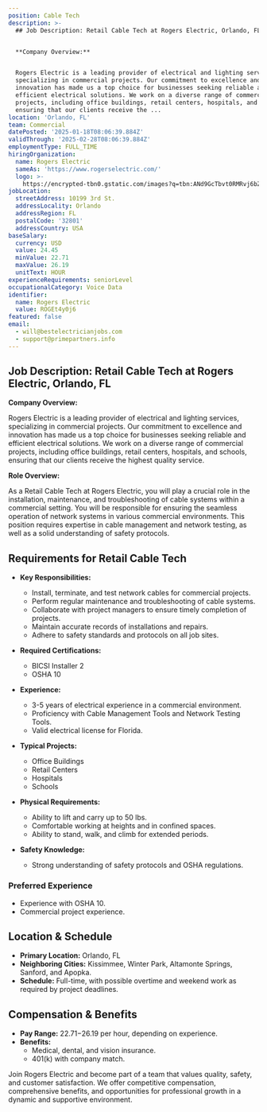 ```yaml
---
position: Cable Tech
description: >-
  ## Job Description: Retail Cable Tech at Rogers Electric, Orlando, FL


  **Company Overview:**


  Rogers Electric is a leading provider of electrical and lighting services,
  specializing in commercial projects. Our commitment to excellence and
  innovation has made us a top choice for businesses seeking reliable and
  efficient electrical solutions. We work on a diverse range of commercial
  projects, including office buildings, retail centers, hospitals, and schools,
  ensuring that our clients receive the ...
location: 'Orlando, FL'
team: Commercial
datePosted: '2025-01-18T08:06:39.884Z'
validThrough: '2025-02-28T08:06:39.884Z'
employmentType: FULL_TIME
hiringOrganization:
  name: Rogers Electric
  sameAs: 'https://www.rogerselectric.com/'
  logo: >-
    https://encrypted-tbn0.gstatic.com/images?q=tbn:ANd9GcTbvt0RMRvj6bZdL81Q6HJeRVl_qflQIGgp9w&s
jobLocation:
  streetAddress: 10199 3rd St.
  addressLocality: Orlando
  addressRegion: FL
  postalCode: '32801'
  addressCountry: USA
baseSalary:
  currency: USD
  value: 24.45
  minValue: 22.71
  maxValue: 26.19
  unitText: HOUR
experienceRequirements: seniorLevel
occupationalCategory: Voice Data
identifier:
  name: Rogers Electric
  value: ROGEt4y0j6
featured: false
email:
  - will@bestelectricianjobs.com
  - support@primepartners.info
---
```




## Job Description: Retail Cable Tech at Rogers Electric, Orlando, FL

**Company Overview:**

Rogers Electric is a leading provider of electrical and lighting services, specializing in commercial projects. Our commitment to excellence and innovation has made us a top choice for businesses seeking reliable and efficient electrical solutions. We work on a diverse range of commercial projects, including office buildings, retail centers, hospitals, and schools, ensuring that our clients receive the highest quality service.

**Role Overview:**

As a Retail Cable Tech at Rogers Electric, you will play a crucial role in the installation, maintenance, and troubleshooting of cable systems within a commercial setting. You will be responsible for ensuring the seamless operation of network systems in various commercial environments. This position requires expertise in cable management and network testing, as well as a solid understanding of safety protocols.

## Requirements for Retail Cable Tech

- **Key Responsibilities:**
  - Install, terminate, and test network cables for commercial projects.
  - Perform regular maintenance and troubleshooting of cable systems.
  - Collaborate with project managers to ensure timely completion of projects.
  - Maintain accurate records of installations and repairs.
  - Adhere to safety standards and protocols on all job sites.

- **Required Certifications:**
  - BICSI Installer 2
  - OSHA 10

- **Experience:**
  - 3-5 years of electrical experience in a commercial environment.
  - Proficiency with Cable Management Tools and Network Testing Tools.
  - Valid electrical license for Florida.

- **Typical Projects:**
  - Office Buildings
  - Retail Centers
  - Hospitals
  - Schools

- **Physical Requirements:**
  - Ability to lift and carry up to 50 lbs.
  - Comfortable working at heights and in confined spaces.
  - Ability to stand, walk, and climb for extended periods.

- **Safety Knowledge:**
  - Strong understanding of safety protocols and OSHA regulations.

### Preferred Experience

- Experience with OSHA 10.
- Commercial project experience.

## Location & Schedule

- **Primary Location:** Orlando, FL
- **Neighboring Cities:** Kissimmee, Winter Park, Altamonte Springs, Sanford, and Apopka.
- **Schedule:** Full-time, with possible overtime and weekend work as required by project deadlines.

## Compensation & Benefits

- **Pay Range:** $22.71-$26.19 per hour, depending on experience.
- **Benefits:**
  - Medical, dental, and vision insurance.
  - 401(k) with company match.

Join Rogers Electric and become part of a team that values quality, safety, and customer satisfaction. We offer competitive compensation, comprehensive benefits, and opportunities for professional growth in a dynamic and supportive environment.
